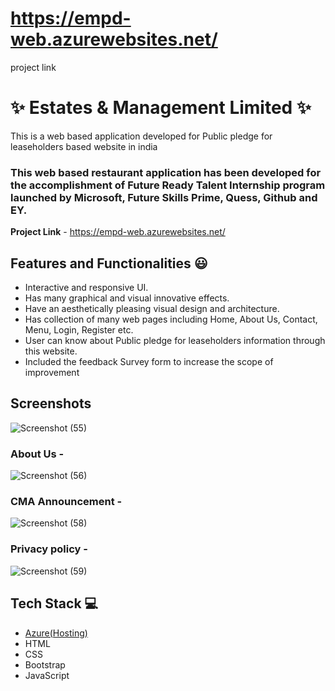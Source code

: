 # https://empd-web.azurewebsites.net/
project link



# ✨ Estates & Management Limited ✨

This is a web based application developed for Public pledge for leaseholders based website in india

### This web based restaurant application has been developed for the accomplishment of Future Ready Talent Internship program launched by Microsoft, Future Skills Prime, Quess, Github and EY.


**Project Link** - https://empd-web.azurewebsites.net/


## Features and Functionalities 😃

- Interactive and responsive UI.
- Has many graphical and visual innovative effects.
- Have an aesthetically pleasing visual design and architecture.
- Has collection of many web pages including Home, About Us, Contact, Menu, Login, Register etc.
- User can know about Public pledge for leaseholders information through this website.
- Included the feedback Survey form to increase the scope of improvement 

## Screenshots

 ![Screenshot (55)](https://user-images.githubusercontent.com/111305037/184867214-de455e78-bf02-409c-8dc8-09e907ed3d82.png)




   

### About Us -


![Screenshot (56)](https://user-images.githubusercontent.com/111305037/184867351-ce528768-ac9b-4b81-84c1-6f8a0b4aa007.png)


### CMA Announcement   -

![Screenshot (58)](https://user-images.githubusercontent.com/111305037/184867821-13bb88ad-10e2-499e-94db-1d96ce54399f.png)




### Privacy policy -


![Screenshot (59)](https://user-images.githubusercontent.com/111305037/184869015-7990a932-7cdb-404e-88f2-f7d991a1fc65.png)




## Tech Stack 💻

- [Azure(Hosting)](https://azure.microsoft.com/en-in/features/azure-portal/)
- HTML
- CSS
- Bootstrap
- JavaScript
